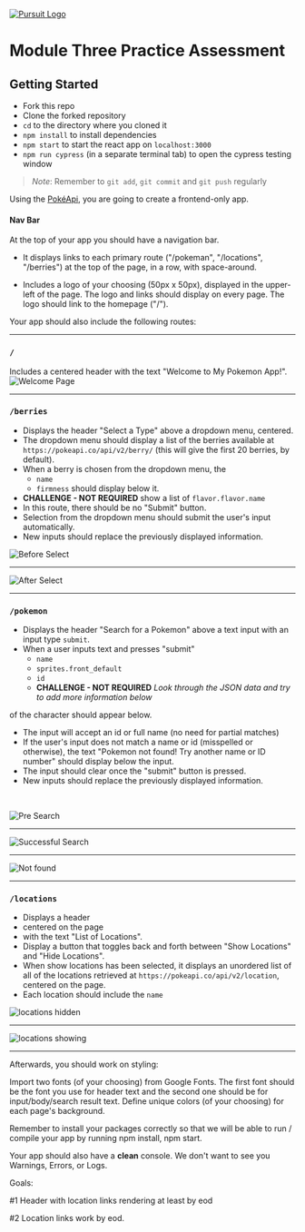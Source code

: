 [![Pursuit Logo](https://avatars1.githubusercontent.com/u/5825944?s=200&v=4)](https://pursuit.org)

# Module Three Practice Assessment

## Getting Started

- Fork this repo
- Clone the forked repository
- `cd` to the directory where you cloned it
- `npm install` to install dependencies
- `npm start` to start the react app on `localhost:3000`
- `npm run cypress` (in a separate terminal tab) to open the cypress testing window

> _Note_: Remember to `git add`, `git commit` and `git push` regularly

Using the [PokéApi](https://pokeapi.co/), you are going to create a frontend-only app.

#### Nav Bar

At the top of your app you should have a navigation bar.

- It displays links to each primary route ("/pokeman", "/locations", "/berries") at the top of the page, in a row, with space-around.

- Includes a logo of your choosing (50px x 50px), displayed in the upper-left of the page.
  The logo and links should display on every page.
  The logo should link to the homepage ("/").

Your app should also include the following routes:

<hr />

### `/`

Includes a centered header with the text "Welcome to My Pokemon App!". ![Welcome Page](./assets/welcome.png)

<hr />

### `/berries`

- Displays the header "Select a Type" above a dropdown menu, centered.
- The dropdown menu should display a list of the berries available at `https://pokeapi.co/api/v2/berry/` (this will give the first 20 berries, by default).
- When a berry is chosen from the dropdown menu, the
  - `name`
  - `firmness`
    should display below it.
- **CHALLENGE - NOT REQUIRED** show a list of `flavor.flavor.name`
- In this route, there should be no "Submit" button.
- Selection from the dropdown menu should submit the user's input automatically.
- New inputs should replace the previously displayed information.
  <br />

![Before Select](./assets/select1.png)

<hr />

![After Select](./assets/select2.png)

<hr />

### `/pokemon`

- Displays the header "Search for a Pokemon" above a text input with an input type `submit`.
- When a user inputs text and presses "submit"
  - `name`
  - `sprites.front_default`
  - `id`
  - **CHALLENGE - NOT REQUIRED** _Look through the JSON data and try to add more information below_

of the character should appear below.

- The input will accept an id or full name (no need for partial matches)
- If the user's input does not match a name or id (misspelled or otherwise), the text "Pokemon not found! Try another name or ID number" should display below the input.
- The input should clear once the "submit" button is pressed.
- New inputs should replace the previously displayed information.

<br />

![Pre Search](./assets/search1.png)

<hr />

![Successful Search](./assets/search2.png)

<hr />

![Not found](./assets/search3.png)

<hr />

### `/locations`

- Displays a header
- centered on the page
- with the text "List of Locations".
- Display a button that toggles back and forth between "Show Locations" and "Hide Locations".
- When show locations has been selected, it displays an unordered list of all of the locations retrieved at `https://pokeapi.co/api/v2/location`, centered on the page.
- Each location should include the `name`
  <br />

![locations hidden](./assets/locations1.png)

<hr />

![locations showing](./assets/locations2.png)

<hr />

Afterwards, you should work on styling:

Import two fonts (of your choosing) from Google Fonts. The first font should be the font you use for header text and the second one should be for input/body/search result text.
Define unique colors (of your choosing) for each page's background.

Remember to install your packages correctly so that we will be able to run / compile your app by running npm install, npm start.

Your app should also have a **clean** console. We don't want to see you Warnings, Errors, or Logs.

Goals:

#1 Header with location links rendering at least by eod

#2 Location links work by eod.
